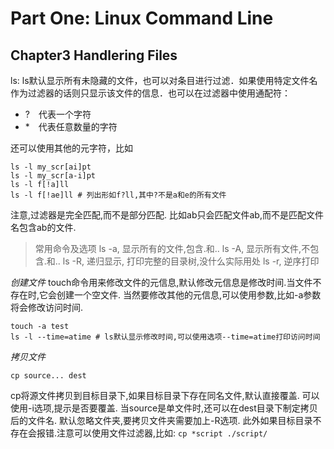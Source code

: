 # Part One: Linux Command Line

## Chapter3 Handlering Files

ls: ls默认显示所有未隐藏的文件，也可以对条目进行过滤．如果使用特定文件名作为过滤器的话则只显示该文件的信息．也可以在过滤器中使用通配符：

* ?　代表一个字符
* *　代表任意数量的字符

还可以使用其他的元字符，比如

```
ls -l my_scr[ai]pt
ls -l my_scr[a-i]pt
ls -l f[!a]ll
ls -l f[!ae]ll # 列出形如f?ll,其中?不是a和e的所有文件
```

注意,过滤器是完全匹配,而不是部分匹配. 比如ab只会匹配文件ab,而不是匹配文件名包含ab的文件.

> 常用命令及选项
ls -a, 显示所有的文件,包含.和..
ls -A, 显示所有文件,不包含.和..
ls -R, 递归显示, 打印完整的目录树,没什么实际用处
ls -r, 逆序打印

*创建文件*
touch命令用来修改文件的元信息,默认修改元信息是修改时间.当文件不存在时,它会创建一个空文件.
当然要修改其他的元信息,可以使用参数,比如-a参数将会修改访问时间.
```
touch -a test
ls -l --time=atime # ls默认显示修改时间,可以使用选项--time=atime打印访问时间
```

*拷贝文件*

`cp source... dest`

cp将源文件拷贝到目标目录下,如果目标目录下存在同名文件,默认直接覆盖. 可以使用-i选项,提示是否要覆盖. 当source是单文件时,还可以在dest目录下制定拷贝后的文件名. 默认忽略文件夹,要拷贝文件夹需要加上-R选项. 此外如果目标目录不存在会报错.注意可以使用文件过滤器,比如:
`cp *script ./script/`
